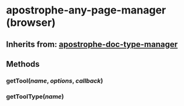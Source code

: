 # apostrophe-any-page-manager (browser)
## Inherits from: [apostrophe-doc-type-manager](../apostrophe-doc-type-manager/browser-apostrophe-doc-type-manager.md)

## Methods
### getTool(*name*, *options*, *callback*)

### getToolType(*name*)

